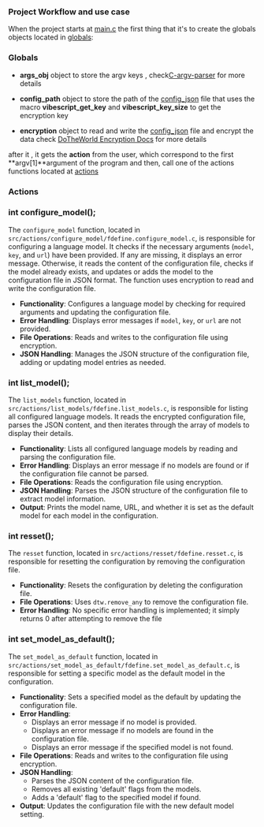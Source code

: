 ### Project Workflow and use case

When the project starts at [main.c](/src/main.c) the first thing that it's to create the 
globals objects located in [globals](/src/globals.main_obj.c): 
### Globals 
- **args_obj** object to store the argv keys , check[C-argv-parser](https://github.com/OUIsolutions/C-argv-parser)
for more details

- **config_path** object to store the path of the [config_json](/docs/json_model_config.md) file
    that uses the macro **vibescript_get_key** and **vibescript_key_size** to get the encryption key

- **encryption** object to read and write the [config_json](/docs/json_model_config.md) file and encrypt the data
  check [DoTheWorld Encryption Docs](https://github.com/OUIsolutions/DoTheWorld/blob/main/docs/encryption.md) for more details


after it , it gets the **action** from the user,  which correspond to the first **argv[1]**argument of the program
and then, call one of the actions functions located at [actions](/src/actions/)

### Actions

### int configure_model();

The `configure_model` function, located in `src/actions/configure_model/fdefine.configure_model.c`, is responsible for configuring a language model. It checks if the necessary arguments (`model`, `key`, and `url`) have been provided. If any are missing, it displays an error message. Otherwise, it reads the content of the configuration file, checks if the model already exists, and updates or adds the model to the configuration file in JSON format. The function uses encryption to read and write the configuration file.

- **Functionality**: Configures a language model by checking for required arguments and updating the configuration file.
- **Error Handling**: Displays error messages if `model`, `key`, or `url` are not provided.
- **File Operations**: Reads and writes to the configuration file using encryption.
- **JSON Handling**: Manages the JSON structure of the configuration file, adding or updating model entries as needed.

### int list_model();

The `list_models` function, located in `src/actions/list_models/fdefine.list_models.c`, is responsible for listing all configured language models. It reads the encrypted configuration file, parses the JSON content, and then iterates through the array of models to display their details.

- **Functionality**: Lists all configured language models by reading and parsing the configuration file.
- **Error Handling**: Displays an error message if no models are found or if the configuration file cannot be parsed.
- **File Operations**: Reads the configuration file using encryption.
- **JSON Handling**: Parses the JSON structure of the configuration file to extract model information.
- **Output**: Prints the model name, URL, and whether it is set as the default model for each model in the configuration.

### int resset();

The `resset` function, located in `src/actions/resset/fdefine.resset.c`, is responsible for resetting the configuration by removing the configuration file.

- **Functionality**: Resets the configuration by deleting the configuration file.
- **File Operations**: Uses `dtw.remove_any` to remove the configuration file.
- **Error Handling**: No specific error handling is implemented; it simply returns 0 after attempting to remove the file

### int set_model_as_default();

The `set_model_as_default` function, located in `src/actions/set_model_as_default/fdefine.set_model_as_default.c`, is responsible for setting a specific model as the default model in the configuration.

- **Functionality**: Sets a specified model as the default by updating the configuration file.
- **Error Handling**: 
  - Displays an error message if no model is provided.
  - Displays an error message if no models are found in the configuration file.
  - Displays an error message if the specified model is not found.
- **File Operations**: Reads and writes to the configuration file using encryption.
- **JSON Handling**: 
  - Parses the JSON content of the configuration file.
  - Removes all existing 'default' flags from the models.
  - Adds a 'default' flag to the specified model if found.
- **Output**: Updates the configuration file with the new default model setting.